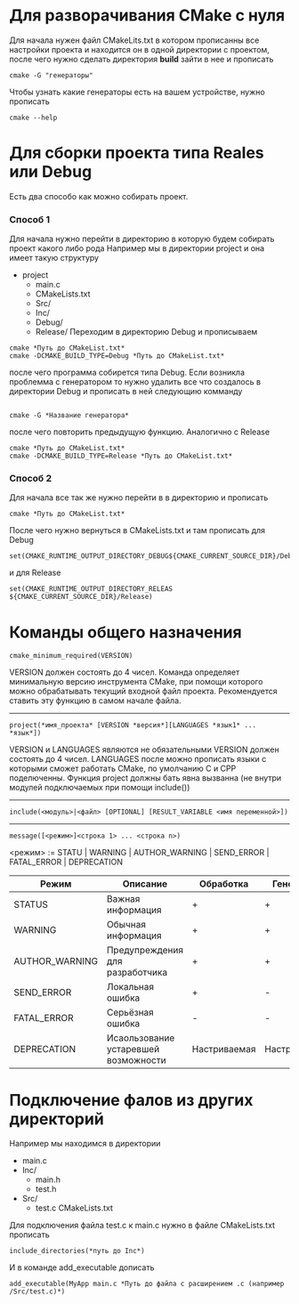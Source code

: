 # Для разворачивания CMake с нуля 
Для начала нужен файл CMakeLits.txt в котором прописанны все настройки проекта и находится он в одной директории с проектом, после чего нужно сделать директория **build**
зайти в нее и прописать 

```
cmake -G "генераторы"
```
Чтобы узнать какие генераторы есть на вашем устройстве, нужно прописать 
```
cmake --help
```

# Для сборки проекта типа Reales или Debug

Есть два способо как можно собирать проект.
### Способ 1
Для начала нужно перейти в директорию в которую будем собирать проект какого либо рода 
Например мы в директории project и она имеет такую структуру 
- project
	- main.c
	- CMakeLists.txt
	- Src/
	- Inc/
	- Debug/
	- Release/
Переходим в директорию Debug и прописываем 

```
cmake *Путь до CMakeList.txt*
cmake -DCMAKE_BUILD_TYPE=Debug *Путь до CMakeList.txt*
```
после чего программа собирется типа Debug.
Если возникла проблемма с генератором то нужно удалить все что создалось в директории Debug и прописать в ней следующию комманду
```

cmake -G *Название генератора*
```
после чего повторить предыдущую функцию.
Аналогично с Release
```
cmake *Путь до CMakeList.txt*
cmake -DCMAKE_BUILD_TYPE=Release *Путь до CMakeList.txt*
```

### Способ 2
Для начала все так же нужно перейти в в директорию и прописать
```
cmake *Путь до CMakeList.txt*
```
После чего нужно вернуться в CMakeLists.txt
и там прописать для Debug
```
set(CMAKE_RUNTIME_OUTPUT_DIRECTORY_DEBUG${CMAKE_CURRENT_SOURCE_DIR}/Debug)
```
и для Release
```
set(CMAKE_RUNTIME_OUTPUT_DIRECTORY_RELEAS ${CMAKE_CURRENT_SOURCE_DIR}/Release)
```
# Команды общего назначения
```
cmake_minimum_required(VERSION)
```
VERSION должен состоять до 4 чисел. 
Команда определяет минимальную версию инструмента CMake, при помощи которого можно обрабатывать текущий входной файл проекта. Рекомендуется ставить эту функцию в самом начале файла.

---

```
project(*имя_проекта* [VERSION *версия*][LANGUAGES *язык1* ... *язык*])
```

VERSION и LANGUAGES являются не обязательными
VERSION должен состоять до 4 чисел. 
LANGUAGES после можно прописать языки с которыми сможет работать CMake, по умолчанию C и CPP поделюченны.
Функция project должны бать явна вызванна (не внутри модулей подключаемых при помощи include())

----
```
include(<модуль>|<файл> [OPTIONAL] [RESULT_VARIABLE <имя переменной>])
```


---
```
message([<режим>]<строка 1> ... <строка n>)
```
<режим> := STATU | WARNING | AUTHOR_WARNING | SEND_ERROR | FATAL_ERROR | DEPRECATION

| Режим | Описание | Обработка | Генерация |
|-------|----------|-----------|-----------|
| STATUS | Важная информация | +| + |
| WARNING | Обычная информация |+ | + |
|AUTHOR_WARNING  | Предупреждения для разработчика | + | + |
| SEND_ERROR | Локальная ошибка | + | - |
| FATAL_ERROR | Серьёзная ошибка | - | - |
| DEPRECATION | Исаользование устаревшей возможности| Настриваемая | Настриваемая |

#  Подключение фалов из других директорий
Например мы находимся в директории
- main.c
- Inc/
	- main.h
	- test.h
- Src/
	- test.c
 CMakeLists.txt


Для подключения файла test.c к main.c нужно в файле CMakeLists.txt прописать
```
include_directories(*путь до Inc*)
```
И в команде add_executable дописать
```
add_executable(MyApp main.c *Путь до файла с расширением .c (например /Src/test.c)*)
```